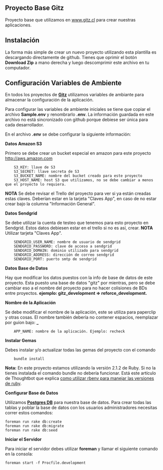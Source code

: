 ## Proyecto Base Gitz ##

Proyecto base que utilizamos en www.gitz.cl para crear nuestras aplicaciones.

## Instalación

La forma más simple de crear un nuevo proyecto utilizando esta plantilla es descargando directamente de github. Tienes que oprimir el botón **Download Zip** a mano derecha y luego descomprimir este archivo en tu computador.

## Configuración Variables de Ambiente

En todos los proyectos de **[Gitz](http://www.gitz.cl)** utilizamos variables de ambiante para almacenar la configuración de la aplicación.

Para configurar las variables de ambiente iniciales se tiene que copiar el archivo **Sample.env** y renombrarlo **.env**. La información guardada en este archivo no está sincronizado con github porque debiese ser única para cada desarrollador.

En el archivo **.env** se debe configurar la siguiente información:

**Datos Amazon S3**

Primero se debe crear un bucket especial en amazon para este proyecto http://aws.amazon.com

        S3_KEY: llave de S3
        S3_SECRET: llave secreta de S3
        S3_BUCKET_NAME: nombre del bucket creado para este proyecto
        S3_HOST_NAME: host S3 que utilizamos, no se debe cambiar a menos que el proyecto lo requiera.

**NOTA** Se debe revisar el Trello del proyecto para ver si ya están creadas estas claves. Deberían estar en la tarjeta "Claves App", en caso de no estar crear bajo la columna "Información General".

**Datos Sendgrid**

Se debe utilizar la cuenta de testeo que tenemos para esto proyecto en Sendgrid. Estos datos debiesen estar en el trello si no es así, crear. **NOTA** Utilizar tarjeta "Claves App".

        SENDGRID_USER_NAME: nombre de usuario de sendgrid
        SENDGRID_PASSWORD: clave de acceso a sendgrid
        SENDGRID_DOMAIN: dominio utilizado para sendgrid
        SENDGRID_ADDRESS: dirección de correo sendgrid
        SENDGRID_PORT: puerto smtp de sendgrid

**Datos Base de Datos**

Hay que modificar los datos puestos con la info de base de datos de este proyecto. Esta puesto una base de datos "gitz" por mientras, pero se debe cambiar eso a el nombre del proyecto para no hacer colisiones de BDs entre proyectos. 
**ejemplo: gitz_development => reforce_development.**
        
**Nombre de la Aplicación**

Se debe modificar el nombre de la aplicación, este se utiliza para paperclip y otras cosas. El nombre también debería no contener espacios, reemplazar por guíon bajo: **_**

        APP_NAME: nombre de la aplicación. Ejemplo: recheck

**Instalar Gemas**

Debes instalar y/o actualizar todas las gemas del proyecto con el comando

        bundle install

**Nota:** En este proyecto estamos utilizando la versión 2.1.2 de Ruby. Si no la tienes instalada el comando bundle no debería funcionar. Está este artículo de Thoughtbot que explica [como utilizar rbenv para manejar las versiones de ruby](http://robots.thoughtbot.com/using-rbenv-to-manage-rubies-and-gems).

**Configurar Base de Datos**

Utilizamos **[Postgres DB](http://www.postgresql.org/)** para nuestra base de datos. Para crear todas las tablas y poblar la base de datos con los usuarios administradores necesitas correr estos comandos:

    foreman run rake db:create
    foreman run rake db:migrate
    foreman run rake db:seed

**Iniciar el Servidor**

Para iniciar el servidor debes utilizar **foreman** y llamar el siguiente comando en la consola:

    foreman start -f Procfile.development